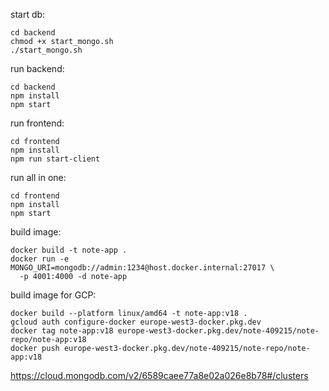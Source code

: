 

start db:
```shell
cd backend
chmod +x start_mongo.sh
./start_mongo.sh
```

run backend:
```shell
cd backend
npm install
npm start
```


run frontend:
```shell
cd frontend
npm install
npm run start-client
```

run all in one:
```shell
cd frontend
npm install
npm start
```


build image:
```shell
docker build -t note-app .
docker run -e MONGO_URI=mongodb://admin:1234@host.docker.internal:27017 \
  -p 4001:4000 -d note-app
 ```


build image for GCP:
```shell
docker build --platform linux/amd64 -t note-app:v18 .
gcloud auth configure-docker europe-west3-docker.pkg.dev
docker tag note-app:v18 europe-west3-docker.pkg.dev/note-409215/note-repo/note-app:v18
docker push europe-west3-docker.pkg.dev/note-409215/note-repo/note-app:v18
```

https://cloud.mongodb.com/v2/6589caee77a8e02a026e8b78#/clusters